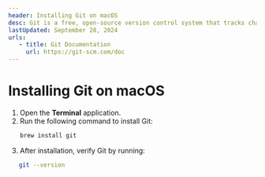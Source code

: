 ```yaml
---
header: Installing Git on macOS
desc: Git is a free, open-source version control system that tracks changes in source code, enabling collaboration and efficient management of projects.
lastUpdated: September 28, 2024
urls: 
   - title: Git Documentation
     url: https://git-scm.com/doc
---
```


# Installing Git on macOS

1. Open the **Terminal** application.
2. Run the following command to install Git:
   ```bash
   brew install git
   ```
3. After installation, verify Git by running:

```bash
   git --version
```
